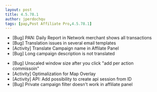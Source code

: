 ```yaml
---
layout: post
title: 4.5.78.1
author: jperdochqu
tags: [pap,Post Affiliate Pro,4.5.78.1]
---
```


- [Bug] PAN: Daily Report in Network merchant shows all transactions
- [Bug] Translation issues in several email templates
- [Activity] Translate Campaign name in Affilate Panel
- [Bug] Long campaign description is not translated

<!--more-->

- [Bug] Unscaled window size after you click &quot;add per action commissoin&quot;
- [Activity] Optimalization for Map Overlay
- [Activity] API: Add possibility to create api session from ID
- [Bug] Private campaign filter doesn't work in affiliate panel

